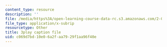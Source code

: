 ```yaml
---
content_type: resource
description: ''
file: /media/https%3A/open-learning-course-data-rc.s3.amazonaws.com/2-003sc-engineering-dynamics-fall-2011/c069d7bd10e06a2faa7929f1aa96f40e_QHTJK0v404U.srt
file_type: application/x-subrip
resourcetype: Other
title: 3play caption file
uid: c069d7bd-10e0-6a2f-aa79-29f1aa96f40e
---
```

